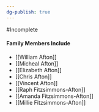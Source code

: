 ```yaml
---
dg-publish: true
---
```

#Incomplete 

#### Family Members Include
- [[William Afton]]
- [[Micheal Afton]]
- [[Elizabeth Afton]]
- [[Chris Afton]]
- [[Vincent Afton]]
- [[Raph Fitzsimmons-Afton]]
- [[Amanda Fitzsimmons-Afton]]
- [[Millie Fitzsimmons-Afton]]
